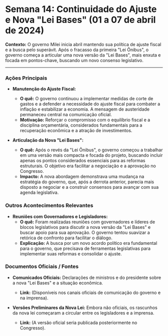 # Semana 14: Continuidade do Ajuste e Nova "Lei Bases" (01 a 07 de abril de 2024)

**Contexto:** O governo Milei inicia abril mantendo sua política de ajuste fiscal e a busca pelo superávit. Após o fracasso da primeira "Lei Ônibus", o governo começa a articular uma nova versão da "Lei Bases", mais enxuta e focada em pontos-chave, buscando um novo consenso legislativo.

---

### Ações Principais

*   **Manutenção do Ajuste Fiscal:**
    *   **O quê:** O governo continuou a implementar medidas de corte de gastos e a defender a necessidade do ajuste fiscal para combater a inflação e estabilizar a economia. A mensagem de austeridade permaneceu central na comunicação oficial.
    *   **Motivação:** Reforçar o compromisso com o equilíbrio fiscal e a disciplina orçamentária, considerados fundamentais para a recuperação econômica e a atração de investimentos.

*   **Articulação da Nova "Lei Bases":**
    *   **O quê:** Após o revés da "Lei Ônibus", o governo começou a trabalhar em uma versão mais compacta e focada do projeto, buscando incluir apenas os pontos considerados essenciais para as reformas estruturais. O objetivo era facilitar a negociação e a aprovação no Congresso.
    *   **Impacto:** A nova abordagem demonstrava uma mudança na estratégia do governo, que, após a derrota anterior, parecia mais disposto a negociar e a construir consensos para avançar com sua agenda legislativa.

### Outros Acontecimentos Relevantes

*   **Reuniões com Governadores e Legisladores:**
    *   **O quê:** Foram realizadas reuniões com governadores e líderes de blocos legislativos para discutir a nova versão da "Lei Bases" e buscar apoio para sua aprovação. O governo tentou suavizar a retórica de confronto para facilitar o diálogo.
    *   **Explicação:** A busca por um novo acordo político era fundamental para o governo, que precisava de ferramentas legislativas para implementar suas reformas e consolidar o ajuste.

### Documentos Oficiais / Fontes

*   **Comunicados Oficiais:** Declarações de ministros e do presidente sobre a nova "Lei Bases" e a situação econômica.
    *   **Link:** (Disponíveis nos canais oficiais de comunicação do governo e na imprensa).

*   **Versões Preliminares da Nova Lei:** Embora não oficiais, os rascunhos da nova lei começaram a circular entre os legisladores e a imprensa.
    *   **Link:** (A versão oficial seria publicada posteriormente no Congresso).
